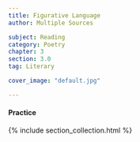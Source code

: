 ```yaml
---
title: Figurative Language
author: Multiple Sources

subject: Reading
category: Poetry
chapter: 3
section: 3.0
tag: Literary

cover_image: "default.jpg"

---
```

#### Practice

{% include section_collection.html %}
